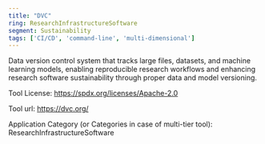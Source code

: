 ```yaml
---
title: "DVC"
ring: ResearchInfrastructureSoftware
segment: Sustainability
tags: ['CI/CD', 'command-line', 'multi-dimensional']
---
```

Data version control system that tracks large files, datasets, and machine learning models, enabling reproducible research workflows and enhancing research software sustainability through proper data and model versioning.

Tool License: https://spdx.org/licenses/Apache-2.0

Tool url: https://dvc.org/

Application Category (or Categories in case of multi-tier tool): ResearchInfrastructureSoftware
